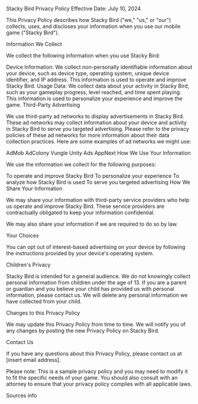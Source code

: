 Stacky Bird Privacy Policy
Effective Date: July 10, 2024

This Privacy Policy describes how Stacky Bird ("we," "us," or "our") collects, uses, and discloses your information when you use our mobile game ("Stacky Bird").

Information We Collect

We collect the following information when you use Stacky Bird:

Device Information: We collect non-personally identifiable information about your device, such as device type, operating system, unique device identifier, and IP address. This information is used to operate and improve Stacky Bird.
Usage Data: We collect data about your activity in Stacky Bird, such as your gameplay progress, level reached, and time spent playing. This information is used to personalize your experience and improve the game.
Third-Party Advertising

We use third-party ad networks to display advertisements in Stacky Bird. These ad networks may collect information about your device and activity in Stacky Bird to serve you targeted advertising. Please refer to the privacy policies of these ad networks for more information about their data collection practices. Here are some examples of ad networks we might use:

AdMob
AdColony
Vungle
Unity Ads
AppNext
How We Use Your Information

We use the information we collect for the following purposes:

To operate and improve Stacky Bird
To personalize your experience
To analyze how Stacky Bird is used
To serve you targeted advertising
How We Share Your Information

We may share your information with third-party service providers who help us operate and improve Stacky Bird. These service providers are contractually obligated to keep your information confidential.

We may also share your information if we are required to do so by law.

Your Choices

You can opt out of interest-based advertising on your device by following the instructions provided by your device's operating system.

Children's Privacy

Stacky Bird is intended for a general audience. We do not knowingly collect personal information from children under the age of 13. If you are a parent or guardian and you believe your child has provided us with personal information, please contact us. We will delete any personal information we have collected from your child.

Changes to this Privacy Policy

We may update this Privacy Policy from time to time. We will notify you of any changes by posting the new Privacy Policy on Stacky Bird.

Contact Us

If you have any questions about this Privacy Policy, please contact us at [insert email address].

Please note: This is a sample privacy policy and you may need to modify it to fit the specific needs of your game. You should also consult with an attorney to ensure that your privacy policy complies with all applicable laws.

Sources
info
